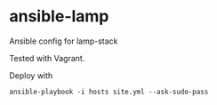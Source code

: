 ansible-lamp
============

Ansible config for lamp-stack

Tested with Vagrant.

Deploy with

```
ansible-playbook -i hosts site.yml --ask-sudo-pass
```
